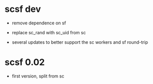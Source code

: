 # scsf dev

* remove dependence on sf

* replace sc_rand with sc_uid from sc

* several updates to better support the sc workers and sf round-trip

# scsf 0.02

* first version, split from sc

